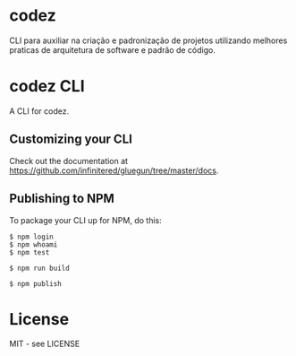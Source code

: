 # codez

CLI para auxiliar na criação e padronização de projetos utilizando melhores praticas de arquitetura de software e padrão de código.

# codez CLI

A CLI for codez.

## Customizing your CLI

Check out the documentation at https://github.com/infinitered/gluegun/tree/master/docs.

## Publishing to NPM

To package your CLI up for NPM, do this:

```shell
$ npm login
$ npm whoami
$ npm test

$ npm run build

$ npm publish
```

# License

MIT - see LICENSE
